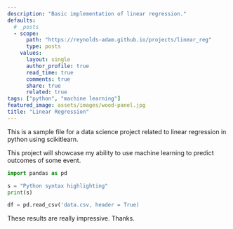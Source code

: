 ```yaml
---
description: "Basic implementation of linear regression."
defaults:
  # _posts
  - scope:
      path: "https://reynolds-adam.github.io/projects/linear_reg"
      type: posts
    values:
      layout: single
      author_profile: true
      read_time: true
      comments: true
      share: true
      related: true
tags: ["python", "machine learning"]
featured_image: assets/images/wood-panel.jpg
title: "Linear Regression"
---
```


This is a sample file for a data science project related to linear regression in python using scikitlearn.

This project will showcase my ability to use machine learning to predict outcomes of some event.

```python
import pandas as pd

s = "Python syntax highlighting"
print(s)

df = pd.read_csv('data.csv, header = True)
```

These results are really impressive. Thanks.